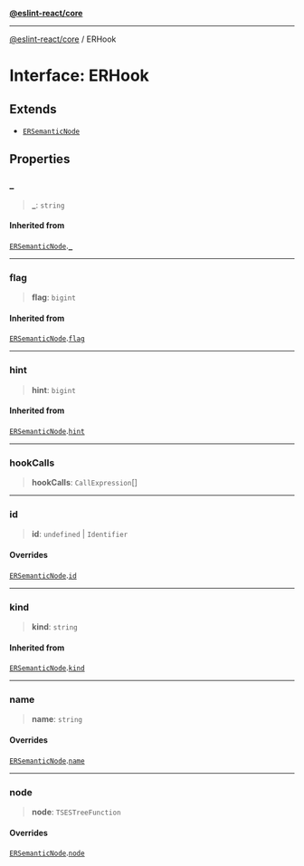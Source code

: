 [**@eslint-react/core**](../README.md)

***

[@eslint-react/core](../README.md) / ERHook

# Interface: ERHook

## Extends

- [`ERSemanticNode`](ERSemanticNode.md)

## Properties

### \_

> **\_**: `string`

#### Inherited from

[`ERSemanticNode`](ERSemanticNode.md).[`_`](ERSemanticNode.md#_)

***

### flag

> **flag**: `bigint`

#### Inherited from

[`ERSemanticNode`](ERSemanticNode.md).[`flag`](ERSemanticNode.md#flag)

***

### hint

> **hint**: `bigint`

#### Inherited from

[`ERSemanticNode`](ERSemanticNode.md).[`hint`](ERSemanticNode.md#hint)

***

### hookCalls

> **hookCalls**: `CallExpression`[]

***

### id

> **id**: `undefined` \| `Identifier`

#### Overrides

[`ERSemanticNode`](ERSemanticNode.md).[`id`](ERSemanticNode.md#id)

***

### kind

> **kind**: `string`

#### Inherited from

[`ERSemanticNode`](ERSemanticNode.md).[`kind`](ERSemanticNode.md#kind)

***

### name

> **name**: `string`

#### Overrides

[`ERSemanticNode`](ERSemanticNode.md).[`name`](ERSemanticNode.md#name)

***

### node

> **node**: `TSESTreeFunction`

#### Overrides

[`ERSemanticNode`](ERSemanticNode.md).[`node`](ERSemanticNode.md#node)
